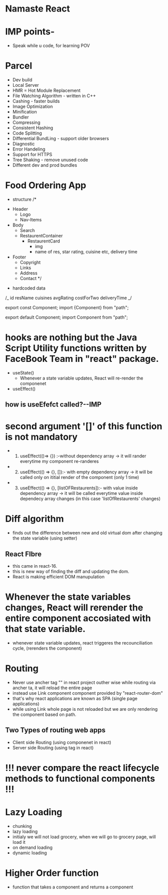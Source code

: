 # Namaste React

# IMP points-

- Speak while u code, for learning POV

# Parcel

- Dev build
- Local Server
- HMR = Hot Module Replacement
- File Watching Algorithm - written in C++
- Cashing - faster builds
- Image Optimization
- Minification
- Bundler
- Compressing
- Consistent Hashing
- Code Splitting
- Differential BundLing - support older browsers
- Diagnostic
- Error Handeling
- Support for HTTPS
- Tree Shaking - remove unused code
- Different dev and prod bundles

# Food Ordering App

- structure
  /\*

* Header
  - Logo
  - Nav-Items
* Body
  - Search
  - RestaurentContainer
    - RestaurentCard
      - img
      - name of res, star rating, cuisine etc, delivery time
* Footer
  - Copyright
  - Links
  - Address
  - Contact
    \*/

- hardcoded data

/_
id
resName
cuisines
avgRating
costForTwo
deliveryTime
_/

<!-- Named Export/Import -->

export const Component;
import {Component} from "path";

<!-- Default Export/Import -->

export default Component;
import Component from "path";

<!-- Hooks -->

# hooks are nothing but the Java Script Utility functions written by FaceBook Team in "react" package.

- useState()
  - Whenever a state variable updates, React will re-render the componenet
- useEffect()

## how is useEfefct called?--IMP

# second argument '[]' of this function is not mandatory

- 1. useEffect(()=> {}) :-without dependency array -> it will rander everytime my component re-randeres

- 2. useEffect(() => {}, []):- with empty dependency array -> it will be called only on ititial render of the component (only 1 time)

- 3. useEffect(() => {}, [listOFRestaurents]):- with value inside dependency array -> it will be called everytime value inside dependecy array changes (in this case 'listOfRestaurents' changes)

# Diff algorithm

- finds out the difference between new and old virtual dom after changing the state variable (using setter)

## React FIbre

- this came in react-16.
- this is new way of finding the diff and updating the dom.
- React is making efficient DOM manupulation

# Whenever the state variables changes, React will rerender the entire component accosiated with that state variable.

- whenever state variable updates, react triggeres the recounciliation cycle, (rerenders the component)

# Routing

- Never use <a> ancher tag </a> "<a>" in react project outher wise while routing via ancher ta, it will reload the entire page
- instead use Link component <Link><Link/> component provided by "react-router-dom"
- that's why react applications are known as SPA (single page applications)
- while using Link whole page is not reloaded but we are only rendering the component based on path.

## Two Types of routing web apps

- Client side Routing (using <Link> componenet in react)
- Server side Routing (using <a> tag in react)

# !!! never compare the react lifecycle methods to functional components !!!

# Lazy Loading

- chunking
- lazy loading
- initialy we will not load grocery, when we will go to grocery page, will load it
- on demand loading
- dynamic loading

# Higher Order function

- function that takes a component and returns a component
